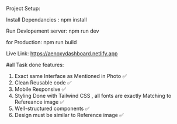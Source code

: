 Project Setup:

Install Dependancies :
npm install

Run Devlopement server:
npm run dev

for Production:
npm run build

Live Link: https://aenoxydashboard.netlify.app

#all Task done
features:
1) Exact same Interface as Mentioned in Photo ✅
2) Clean Reusable code ✅
3) Mobile Responsive ✅
4) Styling Done with Tailwind CSS , all fonts are exactly Matching to Refereance image ✅
5)  Well-structured components ✅
6)  Design must be similar to Reference image ✅
   


